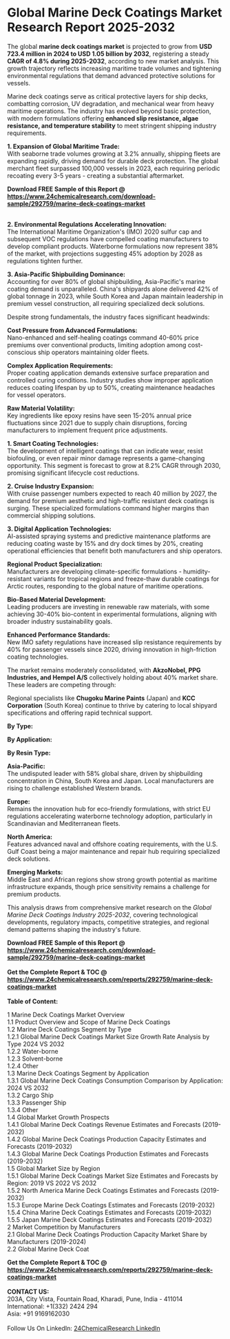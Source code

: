 <h1>Global Marine Deck Coatings Market Research Report 2025-2032</h1><p>The global <strong>marine deck coatings market</strong> is projected to grow from <strong>USD 723.4 million in 2024 to USD 1.05 billion by 2032</strong>, registering a steady <strong>CAGR of 4.8% during 2025-2032</strong>, according to new market analysis. This growth trajectory reflects increasing maritime trade volumes and tightening environmental regulations that demand advanced protective solutions for vessels.</p><p>Marine deck coatings serve as critical protective layers for ship decks, combatting corrosion, UV degradation, and mechanical wear from heavy maritime operations. The industry has evolved beyond basic protection, with modern formulations offering <strong>enhanced slip resistance, algae resistance, and temperature stability</strong> to meet stringent shipping industry requirements.</p><p><strong>1. Expansion of Global Maritime Trade:</strong><br>
With seaborne trade volumes growing at 3.2% annually, shipping fleets are expanding rapidly, driving demand for durable deck protection. The global merchant fleet surpassed 100,000 vessels in 2023, each requiring periodic recoating every 3-5 years - creating a substantial aftermarket.</p><div><b>Download FREE Sample of this Report @ 
            <a href="https://www.24chemicalresearch.com/download-sample/292759/marine-deck-coatings-market">
            https://www.24chemicalresearch.com/download-sample/292759/marine-deck-coatings-market</a></b></div><br><p><strong>2. Environmental Regulations Accelerating Innovation:</strong><br>
The International Maritime Organization's (IMO) 2020 sulfur cap and subsequent VOC regulations have compelled coating manufacturers to develop compliant products. Waterborne formulations now represent 38% of the market, with projections suggesting 45% adoption by 2028 as regulations tighten further.</p><p><strong>3. Asia-Pacific Shipbuilding Dominance:</strong><br>
Accounting for over 80% of global shipbuilding, Asia-Pacific's marine coating demand is unparalleled. China's shipyards alone delivered 42% of global tonnage in 2023, while South Korea and Japan maintain leadership in premium vessel construction, all requiring specialized deck solutions.</p><p>Despite strong fundamentals, the industry faces significant headwinds:</p><p><strong>Cost Pressure from Advanced Formulations:</strong><br>
Nano-enhanced and self-healing coatings command 40-60% price premiums over conventional products, limiting adoption among cost-conscious ship operators maintaining older fleets.</p><p><strong>Complex Application Requirements:</strong><br>
Proper coating application demands extensive surface preparation and controlled curing conditions. Industry studies show improper application reduces coating lifespan by up to 50%, creating maintenance headaches for vessel operators.</p><p><strong>Raw Material Volatility:</strong><br>
Key ingredients like epoxy resins have seen 15-20% annual price fluctuations since 2021 due to supply chain disruptions, forcing manufacturers to implement frequent price adjustments.</p><p><strong>1. Smart Coating Technologies:</strong><br>
The development of intelligent coatings that can indicate wear, resist biofouling, or even repair minor damage represents a game-changing opportunity. This segment is forecast to grow at 8.2% CAGR through 2030, promising significant lifecycle cost reductions.</p><p><strong>2. Cruise Industry Expansion:</strong><br>
With cruise passenger numbers expected to reach 40 million by 2027, the demand for premium aesthetic and high-traffic resistant deck coatings is surging. These specialized formulations command higher margins than commercial shipping solutions.</p><p><strong>3. Digital Application Technologies:</strong><br>
AI-assisted spraying systems and predictive maintenance platforms are reducing coating waste by 15% and dry dock times by 20%, creating operational efficiencies that benefit both manufacturers and ship operators.</p><p><strong>Regional Product Specialization:</strong><br>
Manufacturers are developing climate-specific formulations - humidity-resistant variants for tropical regions and freeze-thaw durable coatings for Arctic routes, responding to the global nature of maritime operations.</p><p><strong>Bio-Based Material Development:</strong><br>
Leading producers are investing in renewable raw materials, with some achieving 30-40% bio-content in experimental formulations, aligning with broader industry sustainability goals.</p><p><strong>Enhanced Performance Standards:</strong><br>
New IMO safety regulations have increased slip resistance requirements by 40% for passenger vessels since 2020, driving innovation in high-friction coating technologies.</p><p>The market remains moderately consolidated, with <strong>AkzoNobel, PPG Industries, and Hempel A/S</strong> collectively holding about 40% market share. These leaders are competing through:</p><p>Regional specialists like <strong>Chugoku Marine Paints</strong> (Japan) and <strong>KCC Corporation</strong> (South Korea) continue to thrive by catering to local shipyard specifications and offering rapid technical support.</p><p><strong>By Type:</strong></p><p><strong>By Application:</strong></p><p><strong>By Resin Type:</strong></p><p><strong>Asia-Pacific:</strong><br>
The undisputed leader with 58% global share, driven by shipbuilding concentration in China, South Korea and Japan. Local manufacturers are rising to challenge established Western brands.</p><p><strong>Europe:</strong><br>
Remains the innovation hub for eco-friendly formulations, with strict EU regulations accelerating waterborne technology adoption, particularly in Scandinavian and Mediterranean fleets.</p><p><strong>North America:</strong><br>
Features advanced naval and offshore coating requirements, with the U.S. Gulf Coast being a major maintenance and repair hub requiring specialized deck solutions.</p><p><strong>Emerging Markets:</strong><br>
Middle East and African regions show strong growth potential as maritime infrastructure expands, though price sensitivity remains a challenge for premium products.</p><p>This analysis draws from comprehensive market research on the <em>Global Marine Deck Coatings Industry 2025-2032</em>, covering technological developments, regulatory impacts, competitive strategies, and regional demand patterns shaping the industry's future.</p><div><b>Download FREE Sample of this Report @ 
            <a href="https://www.24chemicalresearch.com/download-sample/292759/marine-deck-coatings-market">
            https://www.24chemicalresearch.com/download-sample/292759/marine-deck-coatings-market</a></b></div><br><div><b>Get the Complete Report & TOC @ 
            <a href="https://www.24chemicalresearch.com/reports/292759/marine-deck-coatings-market">
            https://www.24chemicalresearch.com/reports/292759/marine-deck-coatings-market</a></b></div><br>
            <b>Table of Content:</b><p>1 Marine Deck Coatings Market Overview<br />
    1.1 Product Overview and Scope of Marine Deck Coatings<br />
    1.2 Marine Deck Coatings Segment by Type<br />
        1.2.1 Global Marine Deck Coatings Market Size Growth Rate Analysis by Type 2024 VS 2032<br />
        1.2.2 Water-borne<br />
        1.2.3 Solvent-borne<br />
        1.2.4 Other<br />
    1.3 Marine Deck Coatings Segment by Application<br />
        1.3.1 Global Marine Deck Coatings Consumption Comparison by Application: 2024 VS 2032<br />
        1.3.2 Cargo Ship<br />
        1.3.3 Passenger Ship<br />
        1.3.4 Other<br />
    1.4 Global Market Growth Prospects<br />
        1.4.1 Global Marine Deck Coatings Revenue Estimates and Forecasts (2019-2032)<br />
        1.4.2 Global Marine Deck Coatings Production Capacity Estimates and Forecasts (2019-2032)<br />
        1.4.3 Global Marine Deck Coatings Production Estimates and Forecasts (2019-2032)<br />
    1.5 Global Market Size by Region<br />
        1.5.1 Global Marine Deck Coatings Market Size Estimates and Forecasts by Region: 2019 VS 2022 VS 2032<br />
        1.5.2 North America Marine Deck Coatings Estimates and Forecasts (2019-2032)<br />
        1.5.3 Europe Marine Deck Coatings Estimates and Forecasts (2019-2032)<br />
        1.5.4 China Marine Deck Coatings Estimates and Forecasts (2019-2032)<br />
        1.5.5 Japan Marine Deck Coatings Estimates and Forecasts (2019-2032)<br />
2 Market Competition by Manufacturers<br />
    2.1 Global Marine Deck Coatings Production Capacity Market Share by Manufacturers (2019-2024)<br />
    2.2 Global Marine Deck Coat</p><div><b>Get the Complete Report & TOC @ 
            <a href="https://www.24chemicalresearch.com/reports/292759/marine-deck-coatings-market">
            https://www.24chemicalresearch.com/reports/292759/marine-deck-coatings-market</a></b></div><br><b>CONTACT US:</b><br>
            203A, City Vista, Fountain Road, Kharadi, Pune, India - 411014<br>
            International: +1(332) 2424 294<br>
            Asia: +91 9169162030 <br><br>
            Follow Us On LinkedIn: <a href="https://www.linkedin.com/company/24chemicalresearch/">24ChemicalResearch LinkedIn</a>